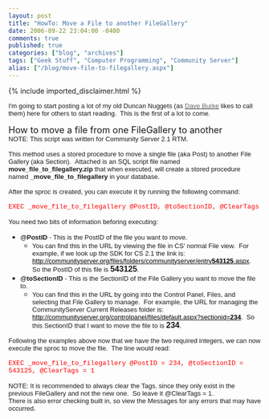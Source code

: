 ```yaml
---
layout: post
title: "HowTo: Move a File to another FileGallery"
date: 2006-09-22 23:04:00 -0400
comments: true
published: true
categories: ["blog", "archives"]
tags: ["Geek Stuff", "Computer Programming", "Community Server"]
alias: ["/blog/move-file-to-filegallery.aspx"]
---
```

<!-- more -->
{% include imported_disclaimer.html %}
<div align="left"><span class="366342421-22092006"><font face="Arial" size="2">I&#39;m going to start posting a lot of my old Duncan Nuggets (as <a href="http://dbvt.com/blog/" target="_blank"><font color="#666666">Dave Burke</font></a> likes to call them) here for others to start reading.&nbsp; This is the first of a lot&nbsp;to come.<br /><br /></font></span></div><div align="left"><span class="366342421-22092006"></span></div><div align="left"><span class="366342421-22092006"></span></div><div align="left"><span class="366342421-22092006"></span></div><div align="left"><span class="366342421-22092006"><font size="4">How to move a file from one FileGallery to another</font></span><span class="366342421-22092006"><font face="Arial" size="2">&nbsp;<br /></font></span></div><div align="left"><span class="366342421-22092006"><font face="Arial" size="2">NOTE: This script was written for Community Server 2.1 RTM.&nbsp;<br /><br /></font></span></div><div align="left"><span class="366342421-22092006"></span></div><div align="left"><span class="366342421-22092006"><font face="Arial" size="2"></font></span></div><div align="left"><span class="366342421-22092006"><font face="Arial" size="2"><span class="366342421-22092006"><font face="Arial" size="2">This method uses a stored procedure to move a single file (aka Post) to another File Gallery (aka Section).&nbsp;&nbsp;</font></span>Attached&nbsp;is an SQL script file named <strong>move_file_to_filegallery.zip</strong>&nbsp;that when executed, will create a stored procedure named </font></span><span class="366342421-22092006"><font face="Arial" size="2"><strong>_move_file_to_filegallery</strong> in your database.&nbsp; <br /><br /></font></span></div><div align="left"><span class="366342421-22092006"></span></div><div align="left"><span class="366342421-22092006"><font face="Arial" size="2"></font></span></div><div align="left"><span class="366342421-22092006"><font face="Arial" size="2">After the sproc is created, you can execute it by running the following command:<br /><br /></font></span></div><div align="left"><span class="366342421-22092006"></span></div><div align="left"><span class="366342421-22092006"><font face="Arial" size="2"></font></span></div><div align="left"><span class="366342421-22092006"><font face="Courier New" size="2"><font color="#ff0000">EXEC _move_file_to_filegallery @PostID, @toSectionID, @ClearTags<br /><br /></font></font></span></div><div align="left"><span class="366342421-22092006"><font color="#ff0000" face="Courier New"></font></span></div><div align="left"><span class="366342421-22092006"><font face="Arial" size="2"></font></span></div><div align="left"><span class="366342421-22092006"><font face="Arial" size="2"></font></span></div><div align="left"><span class="366342421-22092006"><font face="Arial" size="2">You need two bits of information beforing executing:</font></span></div><ul><li><div align="left"><span class="366342421-22092006"><font face="Arial" size="2"><strong>@PostID</strong> - This is the PostID of the file you want to move.&nbsp; </font></span></div><ul><li><div align="left"><span class="366342421-22092006"><font face="Arial" size="2">You can find this&nbsp;in the URL&nbsp;by viewing the file in CS&#39; normal File view.&nbsp; For example, if we look up the SDK for CS 2.1 the link is: <a href="http://communityserver.org/files/folders/communityserver/entry543125.aspx"><font color="#000000">http://communityserver.org/files/folders/communityserver/entry<strong>543125</strong>.aspx</font></a>.&nbsp; So the PostID of this file is <strong><font size="3">543125</font></strong>.</font></span></div></li></ul></li><li><div align="left"><span class="366342421-22092006"><font face="Arial" size="2"><strong>@toSectionID</strong> - This is the SectionID of the File Gallery you want to move the file to.</font></span></div><ul><li><div align="left"><span class="366342421-22092006"><font face="Arial" size="2">You can find this in the URL by going into the Control Panel, Files, and selecting that File Gallery to manage.&nbsp; For example, the URL for managing the CommunityServer Current Releases folder is: <a href="http://communityserver.org/controlpanel/files/default.aspx?sectionid=234"><font color="#000000">http://communityserver.org/controlpanel/files/default.aspx?sectionid=<strong>234</strong></font></a>.&nbsp; So this SectionID that I want to move the file to is <strong><font size="3">234</font></strong>.</font></span></div></li></ul></li></ul><div align="left"><span class="366342421-22092006"><font face="Arial" size="2">Following the examples above now that we have the two required integers, we can now execute the sproc to move the file.&nbsp; The line would read:<br /><br /></font></span></div><div align="left"><span class="366342421-22092006"></span></div><div align="left"><span class="366342421-22092006"><font face="Arial" size="2"></font></span></div><div align="left"><span class="366342421-22092006"><font size="2"><span class="366342421-22092006"><font face="Courier New" size="2"><font color="#ff0000">EXEC _move_file_to_filegallery @PostID = 234, @toSectionID = 543125, @ClearTags = 1<br /><br /></font></font></span></font></span><span class="366342421-22092006"><font face="Arial" size="2"><span class="366342421-22092006">NOTE: It is recommended to always clear the Tags, since they only exist in the previous FileGallery and not the new one.&nbsp; So leave it @ClearTags&nbsp;= 1.</span></font></span></div><div align="left"><span class="366342421-22092006"><font face="Arial" size="2"><span class="366342421-22092006"></span></font></span></div><div align="left"><span class="366342421-22092006"><font face="Arial" size="2"><span class="366342421-22092006"></span></font></span></div><div align="left"><span class="366342421-22092006"><font face="Arial" size="2"></font></span></div><div align="left"><span class="366342421-22092006"><font face="Arial" size="2">There is also error checking built in, so view the Messages for any errors that may have occurred.<br /><br /></font></span></div>

